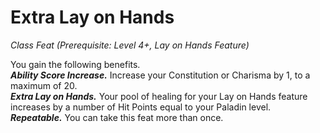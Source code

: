 # Extra Lay on Hands
*Class Feat (Prerequisite: Level 4+, Lay on Hands Feature)*

You gain the following benefits.  
***Ability Score Increase.*** Increase your Constitution or Charisma by 1, to a maximum of 20.  
***Extra Lay on Hands.*** Your pool of healing for your Lay on Hands feature increases by a number of Hit Points equal to your Paladin level.  
***Repeatable.*** You can take this feat more than once.